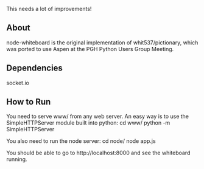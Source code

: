 This needs a lot of improvements!

About
-------

node-whiteboard is the original implementation of whit537/pictionary, which was ported to use Aspen at the PGH Python Users Group Meeting.

Dependencies
------------
socket.io

How to Run
----------

You need to serve www/ from any web server. An easy way is to use the SimpleHTTPServer module built into python:
    cd www/
    python -m SimpleHTTPServer

You also need to run the node server:
    cd node/
    node app.js

You should be able to go to http://localhost:8000 and see the whiteboard running.

